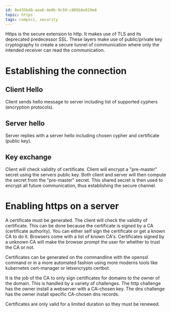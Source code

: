 ```yaml
---
id: 8e435bd8-aee6-4e0b-9c50-c805b8e819e8
topic: https
tags: compsci, security
---
```


Https is the secure extension to http.
It makes use of TLS and its deprecated predecessor SSL.
These layers make use of public/private key cryptography to create a secure tunnel of communication where only the intended receiver can read the communication.

# Establishing the connection

## Client Hello

Client sends hello message to server including list of supported cyphers (encryption protocols).

## Server hello

Server replies with a server hello including chosen cypher and certificate (public key).

## Key exchange

Client will check validity of certificate.
Client will encrypt a "pre-master" secret using the servers public key.
Both client and server will then compute the secret from the "pre-master" secret.
This shared secret is then used to encrypt all future communication, thus establishing the secure channel.

# Enabling https on a server

A certificate must be generated.
The client will check the validity of certificate.
This can be done because the certificate is signed by a CA (certificate authority).
You can either self sign the certificate or get a known CA to do it.
Browsers come with a list of known CA's.
Certificates signed by a unknown CA will make the browser prompt the user for whether to trust the CA or not.

Certificates can be generated on the commandline with the openssl command or in a more automated fashion using more moderns tools like kubernetes cert-manager or letsencrypts certbot.

It is the job of the CA to only sign certificates for domains to the owner of the domain.
This is handled by a variety of challenges.
The http challenge has the owner install a webserver with a CA-chosen key.
The dns challenge has the owner install specific CA-chosen dns records.

Certificates are only valid for a limited duration so they must be renewed.

